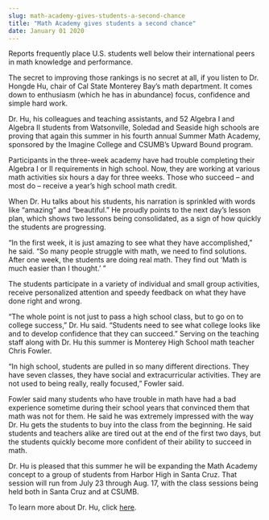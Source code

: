 ```yaml
---
slug: math-academy-gives-students-a-second-chance
title: "Math Academy gives students a second chance"
date: January 01 2020
---
```


 
<p>
  Reports frequently place U.S. students well below their international peers in
  math knowledge and performance.
</p>
<p>
  The secret to improving those rankings is no secret at all, if you listen to
  Dr. Hongde Hu, chair of Cal State Monterey Bay’s math department. It comes
  down to enthusiasm (which he has in abundance) focus, confidence and simple
  hard work.
</p>
<p>
  Dr. Hu, his colleagues and teaching assistants, and 52 Algebra I and Algebra
  II students from Watsonville, Soledad and Seaside high schools are proving
  that again this summer in his fourth annual Summer Math Academy, sponsored by
  the Imagine College and CSUMB’s Upward Bound program.
</p>
<p>
  Participants in the three-week academy have had trouble completing their
  Algebra I or II requirements in high school. Now, they are working at various
  math activities six hours a day for three weeks. Those who succeed – and most
  do – receive a year’s high school math credit.
</p>
<p>
  When Dr. Hu talks about his students, his narration is sprinkled with words
  like “amazing” and “beautiful.” He proudly points to the next day’s lesson
  plan, which shows two lessons being consolidated, as a sign of how quickly the
  students are progressing.
</p>
<p>
  “In the first week, it is just amazing to see what they have accomplished,” he
  said. “So many people struggle with math, we need to find solutions. After one
  week, the students are doing real math. They find out ‘Math is much easier
  than I thought.’ ”
</p>
<p>
  The students participate in a variety of individual and small group
  activities, receive personalized attention and speedy feedback on what they
  have done right and wrong.
</p>
<p>
  “The whole point is not just to pass a high school class, but to go on to
  college success,” Dr. Hu said. “Students need to see what college looks like
  and to develop confidence that they can succeed.” Serving on the teaching
  staff along with Dr. Hu this summer is Monterey High School math teacher Chris
  Fowler.
</p>
<p>
  “In high school, students are pulled in so many different directions. They
  have seven classes, they have social and extracurricular activities. They are
  not used to being really, really focused,” Fowler said.
</p>
<p>
  Fowler said many students who have trouble in math have had a bad experience
  sometime during their school years that convinced them that math was not for
  them. He said he was extremely impressed with the way Dr. Hu gets the students
  to buy into the class from the beginning. He said students and teachers alike
  are tired out at the end of the first two days, but the students quickly
  become more confident of their ability to succeed in math.
</p>
<p>
  Dr. Hu is pleased that this summer he will be expanding the Math Academy
  concept to a group of students from Harbor High in Santa Cruz. That session
  will run from July 23 through Aug. 17, with the class sessions being held both
  in Santa Cruz and at CSUMB.
</p>
<p>
  To learn more about Dr. Hu, click
  <a href="https://success.csumb.edu/hongde-hu">here</a>.
</p>
<p></p>
 
